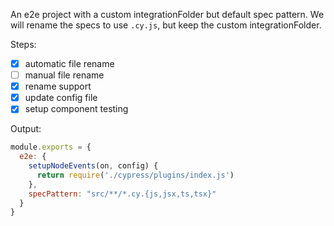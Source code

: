 An e2e project with a custom integrationFolder but default spec pattern. We will rename the specs to use `.cy.js`, but keep the custom integrationFolder.

Steps:

- [x] automatic file rename
- [ ] manual file rename
- [x] rename support
- [x] update config file
- [x] setup component testing

Output:

```js
module.exports = {
  e2e: {
    setupNodeEvents(on, config) {
      return require('./cypress/plugins/index.js')
    },
    specPattern: "src/**/*.cy.{js,jsx,ts,tsx}"
  }
}
```
